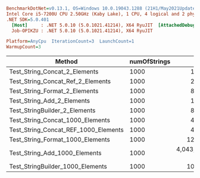 ``` ini

BenchmarkDotNet=v0.13.1, OS=Windows 10.0.19043.1288 (21H1/May2021Update)
Intel Core i5-7200U CPU 2.50GHz (Kaby Lake), 1 CPU, 4 logical and 2 physical cores
.NET SDK=5.0.401
  [Host]     : .NET 5.0.10 (5.0.1021.41214), X64 RyuJIT  [AttachedDebugger]
  Job-OPIKZU : .NET 5.0.10 (5.0.1021.41214), X64 RyuJIT

Platform=AnyCpu  IterationCount=3  LaunchCount=1  
WarmupCount=3  

```
|                               Method | numOfStrings |            Mean |            Error |        StdDev |             Min |             Max |      Gen 0 |  Gen 1 |    Allocated |
|------------------------------------- |------------- |----------------:|-----------------:|--------------:|----------------:|----------------:|-----------:|-------:|-------------:|
|        Test_String_Concat_2_Elements |         1000 |        18.30 ns |         4.983 ns |      0.273 ns |        18.07 ns |        18.60 ns |     0.0408 |      - |         64 B |
|    Test_String_Concat_Ref_2_Elements |         1000 |        20.95 ns |        10.766 ns |      0.590 ns |        20.37 ns |        21.55 ns |     0.0408 |      - |         64 B |
|        Test_String_Format_2_Elements |         1000 |        88.90 ns |        26.631 ns |      1.460 ns |        87.52 ns |        90.43 ns |     0.0408 |      - |         64 B |
|           Test_String_Add_2_Elements |         1000 |        17.92 ns |         7.995 ns |      0.438 ns |        17.41 ns |        18.18 ns |     0.0408 |      - |         64 B |
|        Test_StringBuilder_2_Elements |         1000 |        82.34 ns |         1.739 ns |      0.095 ns |        82.25 ns |        82.44 ns |     0.1733 |      - |        272 B |
|     Test_String_Concat_1000_Elements |         1000 |        40.15 ns |        12.043 ns |      0.660 ns |        39.42 ns |        40.70 ns |     0.0561 | 0.0002 |         88 B |
| Test_String_Concat_REF_1000_Elements |         1000 |        40.02 ns |         8.194 ns |      0.449 ns |        39.64 ns |        40.51 ns |     0.0561 | 0.0002 |         88 B |
|     Test_String_Format_1000_Elements |         1000 |       126.65 ns |        19.866 ns |      1.089 ns |       125.78 ns |       127.87 ns |     0.0560 |      - |         88 B |
|        Test_String_Add_1000_Elements |         1000 | 4,043,732.29 ns | 1,065,111.161 ns | 58,382.337 ns | 3,992,926.56 ns | 4,107,509.38 ns | 27398.4375 |      - | 43,432,120 B |
|     Test_StringBuilder_1000_Elements |         1000 |       105.67 ns |        18.208 ns |      0.998 ns |       104.58 ns |       106.54 ns |     0.1887 |      - |        296 B |
